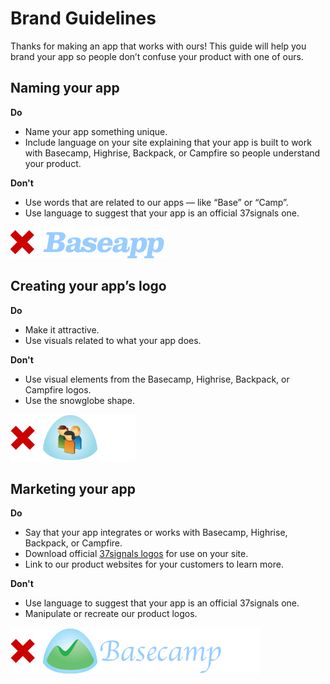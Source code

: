 Brand Guidelines
================

Thanks for making an app that works with ours! This guide will help you brand your app so people don’t confuse your product with one of ours.


Naming your app
---------------

**Do**

* Name your app something unique.
* Include language on your site explaining that your app is built to work with Basecamp, Highrise, Backpack, or Campfire so people understand your product.

**Don't**

* Use words that are related to our apps — like “Base” or “Camp”.
* Use language to suggest that your app is an official 37signals one.

![Don't name your app this](https://github.com/37signals/api/blob/master/sections/img-baseapp.png?raw=true)


Creating your app’s logo
------------------------

**Do**

* Make it attractive.
* Use visuals related to what your app does.

**Don't**

* Use visual elements from the Basecamp, Highrise, Backpack, or Campfire logos.
* Use the snowglobe shape.

![Don't paste Windows XP icons inside of our snowglobes, please.](https://github.com/37signals/api/blob/master/sections/img-snowglobe.png?raw=true)


Marketing your app
------------------

**Do**

* Say that your app integrates or works with Basecamp, Highrise, Backpack, or Campfire.
* Download official [37signals logos](https://github.com/37signals/api/tree/master/logos) for use on your site.
* Link to our product websites for your customers to learn more.

**Don't**

* Use language to suggest that your app is an official 37signals one.
* Manipulate or recreate our product logos.

![Make your app unique!](https://github.com/37signals/api/blob/master/sections/img-bcbastard.png?raw=true)
